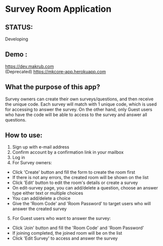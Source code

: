 # Survey Room Application

## STATUS: 
Developing

## Demo : 
https://dev.makrub.com  
(Deprecated) https://mkcore-app.herokuapp.com

## What the purpose of this app?
Survey owners can create their own surveys/questions, and then receive the unique code. Each survey will match with 1 unique code, which is used for accessing to answer the survey. On the other hand, only Guest users who have the code will be able to access to the survey and answer all questions.  

## How to use:
1. Sign up with e-mail address
2. Confirm account by a confirmation link in your mailbox
3. Log in
4. For Survey owners:
  - Click 'Create' button and fill the form to create the room first
  - If there is not any errors, the created room will be shown on the list
  - Click 'Edit' button to edit the room's details or create a survey
  - On edit-survey page, you can add/delete a question, choose an answer type either text or multiple choices
  - You can add/delete a choice
  - Give the 'Room Code' and 'Room Password' to target users who will answer the created survey
5. For Guest users who want to answer the survey:
  - Click 'Join' button and fill the 'Room Code' and 'Room Password'
  - If joining completed, the joined room will be on the list
  - Click 'Edit Survey' to access and answer the survey

